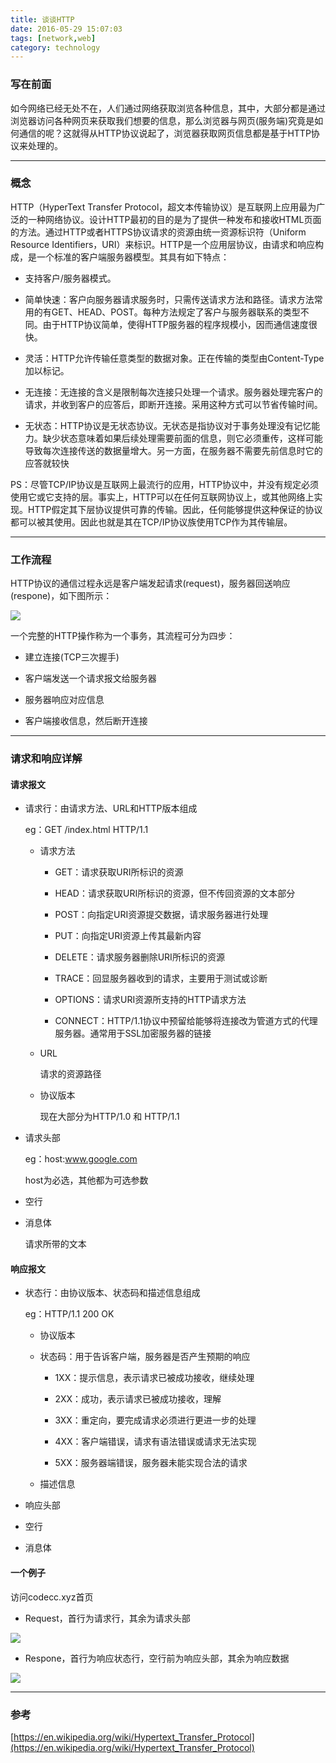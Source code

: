 ```yaml
---
title: 谈谈HTTP
date: 2016-05-29 15:07:03
tags: [network,web]
category: technology
---
```

### 写在前面
如今网络已经无处不在，人们通过网络获取浏览各种信息，其中，大部分都是通过浏览器访问各种网页来获取我们想要的信息，那么浏览器与网页(服务端)究竟是如何通信的呢？这就得从HTTP协议说起了，浏览器获取网页信息都是基于HTTP协议来处理的。

***

### 概念
HTTP（HyperText Transfer Protocol，超文本传输协议）是互联网上应用最为广泛的一种网络协议。设计HTTP最初的目的是为了提供一种发布和接收HTML页面的方法。通过HTTP或者HTTPS协议请求的资源由统一资源标识符（Uniform Resource Identifiers，URI）来标识。HTTP是一个应用层协议，由请求和响应构成，是一个标准的客户端服务器模型。其具有如下特点：

* 支持客户/服务器模式。

* 简单快速：客户向服务器请求服务时，只需传送请求方法和路径。请求方法常用的有GET、HEAD、POST。每种方法规定了客户与服务器联系的类型不同。由于HTTP协议简单，使得HTTP服务器的程序规模小，因而通信速度很快。

* 灵活：HTTP允许传输任意类型的数据对象。正在传输的类型由Content-Type加以标记。

* 无连接：无连接的含义是限制每次连接只处理一个请求。服务器处理完客户的请求，并收到客户的应答后，即断开连接。采用这种方式可以节省传输时间。

* 无状态：HTTP协议是无状态协议。无状态是指协议对于事务处理没有记忆能力。缺少状态意味着如果后续处理需要前面的信息，则它必须重传，这样可能导致每次连接传送的数据量增大。另一方面，在服务器不需要先前信息时它的应答就较快

PS：尽管TCP/IP协议是互联网上最流行的应用，HTTP协议中，并没有规定必须使用它或它支持的层。事实上，HTTP可以在任何互联网协议上，或其他网络上实现。HTTP假定其下层协议提供可靠的传输。因此，任何能够提供这种保证的协议都可以被其使用。因此也就是其在TCP/IP协议族使用TCP作为其传输层。

***

### 工作流程
HTTP协议的通信过程永远是客户端发起请求(request)，服务器回送响应(respone)，如下图所示：

![](image/5657919_2.jpg)

一个完整的HTTP操作称为一个事务，其流程可分为四步：

* 建立连接(TCP三次握手)

* 客户端发送一个请求报文给服务器

* 服务器响应对应信息

* 客户端接收信息，然后断开连接

***

### 请求和响应详解

#### 请求报文

* 请求行：由请求方法、URL和HTTP版本组成

	eg：GET /index.html HTTP/1.1

	* 请求方法

		* GET：请求获取URI所标识的资源

		* HEAD：请求获取URI所标识的资源，但不传回资源的文本部分

		* POST：向指定URI资源提交数据，请求服务器进行处理

		* PUT：向指定URI资源上传其最新内容

		* DELETE：请求服务器删除URI所标识的资源

		* TRACE：回显服务器收到的请求，主要用于测试或诊断

		* OPTIONS：请求URI资源所支持的HTTP请求方法

		* CONNECT：HTTP/1.1协议中预留给能够将连接改为管道方式的代理服务器。通常用于SSL加密服务器的链接

	* URL

		请求的资源路径

	* 协议版本

		现在大部分为HTTP/1.0 和 HTTP/1.1


* 请求头部

	eg：host:www.google.com

	host为必选，其他都为可选参数

* 空行

* 消息体

	请求所带的文本

#### 响应报文

* 状态行：由协议版本、状态码和描述信息组成

	eg：HTTP/1.1 200 OK

	* 协议版本

	* 状态码：用于告诉客户端，服务器是否产生预期的响应

		* 1XX：提示信息，表示请求已被成功接收，继续处理

		* 2XX：成功，表示请求已被成功接收，理解

		* 3XX：重定向，要完成请求必须进行更进一步的处理

		* 4XX：客户端错误，请求有语法错误或请求无法实现

		* 5XX：服务器端错误，服务器未能实现合法的请求

	* 描述信息

* 响应头部

* 空行

* 消息体

#### 一个例子

访问codecc.xyz首页

* Request，首行为请求行，其余为请求头部

![](image/20160531232545.png)

* Respone，首行为响应状态行，空行前为响应头部，其余为响应数据

![](image/20160531232617.png)


***

### 参考

[https://en.wikipedia.org/wiki/Hypertext_Transfer_Protocol](https://en.wikipedia.org/wiki/Hypertext_Transfer_Protocol)

